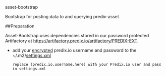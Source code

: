 
asset-bootstrap

Bootstrap for posting data to and querying predix-asset

##Preparation

Asset-Bootstrap uses dependencies stored in our password protected Artifactory at https://artifactory.predix.io/artifactory/PREDIX-EXT.

* add your <a href="https://maven.apache.org/guides/mini/guide-encryption.html">encrypted</a> predix.io username and password to the ~/.m2/<a href="https://github.com/PredixDev/predix-rmd-ref-app/blob/master/docs/settings.xml">settings.xml</a>

  ```
  replace (predix.io.username.here) with your Predix.io user and pass in settings.xml
